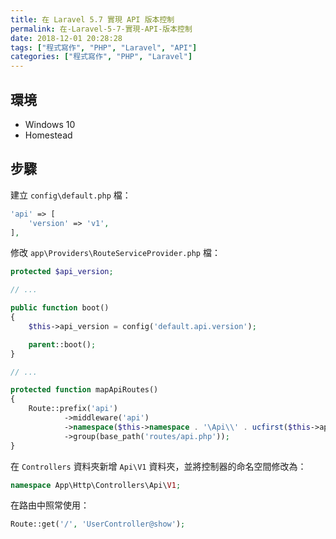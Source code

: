 ```yaml
---
title: 在 Laravel 5.7 實現 API 版本控制
permalink: 在-Laravel-5-7-實現-API-版本控制
date: 2018-12-01 20:28:28
tags: ["程式寫作", "PHP", "Laravel", "API"]
categories: ["程式寫作", "PHP", "Laravel"]
---
```


## 環境

- Windows 10
- Homestead

## 步驟

建立 `config\default.php` 檔：

```PHP
'api' => [
    'version' => 'v1',
],
```

修改 `app\Providers\RouteServiceProvider.php` 檔：

```PHP
protected $api_version;

// ...

public function boot()
{
    $this->api_version = config('default.api.version');

    parent::boot();
}

// ...

protected function mapApiRoutes()
{
    Route::prefix('api')
            ->middleware('api')
            ->namespace($this->namespace . '\Api\\' . ucfirst($this->api_version))
            ->group(base_path('routes/api.php'));
}
```

在 `Controllers` 資料夾新增 `Api\V1` 資料夾，並將控制器的命名空間修改為：

```PHP
namespace App\Http\Controllers\Api\V1;
```

在路由中照常使用：

```PHP
Route::get('/', 'UserController@show');
```
